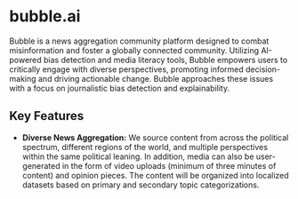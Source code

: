 # bubble.ai

Bubble is a news aggregation community platform designed to combat misinformation and foster a globally connected community. Utilizing AI-powered bias detection and media literacy tools, Bubble empowers users to critically engage with diverse perspectives, promoting informed decision-making and driving actionable change. Bubble approaches these issues with a focus on journalistic bias detection and explainability. 

## Key Features
- **Diverse News Aggregation:** We source content from across the political spectrum, different regions of the world, and multiple perspectives within the same political leaning. In addition, media can also be user-generated in the form of video uploads (minimum of three minutes of content) and opinion pieces. The content will be organized into localized datasets based on primary and secondary topic categorizations. 



